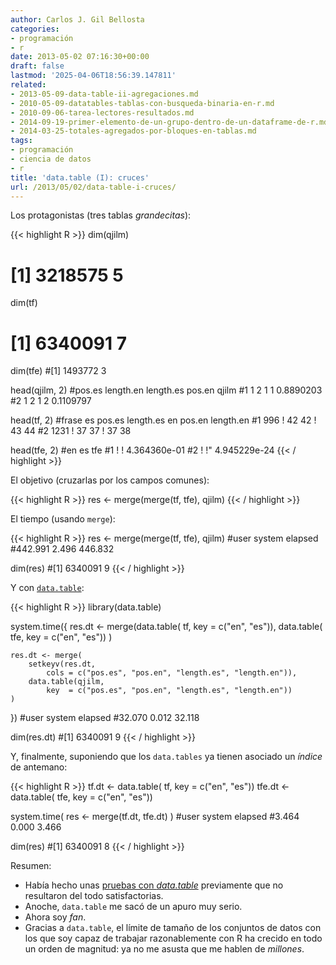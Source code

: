```yaml
---
author: Carlos J. Gil Bellosta
categories:
- programación
- r
date: 2013-05-02 07:16:30+00:00
draft: false
lastmod: '2025-04-06T18:56:39.147811'
related:
- 2013-05-09-data-table-ii-agregaciones.md
- 2010-05-09-datatables-tablas-con-busqueda-binaria-en-r.md
- 2010-09-06-tarea-lectores-resultados.md
- 2014-09-19-primer-elemento-de-un-grupo-dentro-de-un-dataframe-de-r.md
- 2014-03-25-totales-agregados-por-bloques-en-tablas.md
tags:
- programación
- ciencia de datos
- r
title: 'data.table (I): cruces'
url: /2013/05/02/data-table-i-cruces/
---
```


Los protagonistas (tres tablas _grandecitas_):

{{< highlight R >}}
dim(qjilm)
# [1] 3218575 5
dim(tf)
# [1] 6340091 7
dim(tfe)
#[1] 1493772 3

head(qjilm, 2)
#pos.es length.en length.es pos.en qjilm
#1 1 2 1 1 0.8890203
#2 1 2 1 2 0.1109797

head(tf, 2)
#frase es pos.es length.es en pos.en length.en
#1 996 ! 42 42 ! 43 44
#2 1231 ! 37 37 ! 37 38

head(tfe, 2)
#en es tfe
#1 ! ! 4.364360e-01
#2 ! !" 4.945229e-24
{{< / highlight >}}

El objetivo (cruzarlas por los campos comunes):

{{< highlight R >}}
res <- merge(merge(tf, tfe), qjilm)
{{< / highlight >}}

El tiempo (usando `merge`):


{{< highlight R >}}
res <- merge(merge(tf, tfe), qjilm)
#user system elapsed
#442.991 2.496 446.832

dim(res)
#[1] 6340091 9
{{< / highlight >}}

Y con [`data.table`](http://cran.r-project.org/web/packages/data.table/index.html):

{{< highlight R >}}
library(data.table)

system.time({
    res.dt <- merge(data.table( tf,  key = c("en", "es")),
                    data.table( tfe, key = c("en", "es")) )

    res.dt <- merge(
        setkeyv(res.dt,
            cols = c("pos.es", "pos.en", "length.es", "length.en")),
        data.table(qjilm,
            key  = c("pos.es", "pos.en", "length.es", "length.en"))
    )
})
#user system elapsed
#32.070 0.012 32.118

dim(res.dt)
#[1] 6340091 9
{{< / highlight >}}

Y, finalmente, suponiendo que los `data.tables` ya tienen asociado un _índice_ de antemano:


{{< highlight R >}}
tf.dt  <- data.table( tf,  key = c("en", "es"))
tfe.dt <- data.table( tfe, key = c("en", "es"))

system.time( res <- merge(tf.dt, tfe.dt) )
#user system elapsed
#3.464 0.000 3.466

dim(res)
#[1] 6340091 8
{{< / highlight >}}

Resumen:

* Había hecho unas [pruebas con _data.table_](http://www.datanalytics.com/2010/09/06/536/) previamente que no resultaron del todo satisfactorias.
* Anoche, `data.table` me sacó de un apuro muy serio.
* Ahora soy _fan_.
* Gracias a `data.table`, el límite de tamaño de los conjuntos de datos con los que soy capaz de trabajar razonablemente con R ha crecido en todo un orden de magnitud: ya no me asusta que me hablen de _millones_.